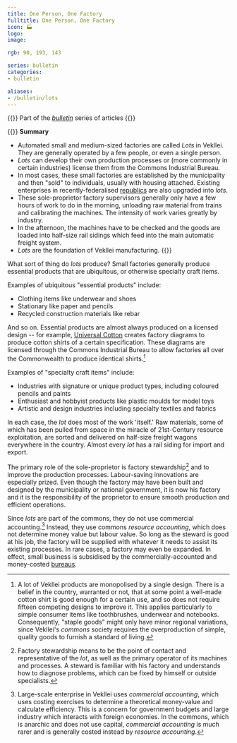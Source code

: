```yaml
---
title: One Person, One Factory
fulltitle: One Person, One Factory
icon: 🏭
logo:
image:

rgb: 90, 193, 143

series: bulletin
categories:
- bulletin

aliases:
- /bulletin/lots
---
```

{{<note series>}}
 Part of the *[bulletin](/bulletin/)* series of articles
{{</note>}}

{{<note panel>}}
**Summary**

* Automated small and medium-sized factories are called *Lots* in Vekllei. They are generally operated by a few people, or even a single person.
* *Lots* can develop their own production processes or (more commonly in certain industries) license them from the Commons Industrial Bureau.
* In most cases, these small factories are established by the municipality and then "sold" to individuals, usually with housing attached. Existing enterprises in recently-federalised [republics](/polis/) are also upgraded into *lots*.
* These sole-proprietor factory supervisors generally only have a few hours of work to do in the morning, unloading raw material from trains and calibrating the machines. The intensity of work varies greatly by industry.
* In the afternoon, the machines have to be checked and the goods are loaded into half-size rail sidings which feed into the main automatic freight system.
* *Lots* are the foundation of Vekllei manufacturing.
{{</note>}}

What sort of thing do *lots* produce? Small factories generally produce essential products that are ubiquitous, or otherwise specialty craft items.

Examples of ubiquitous "essential products" include:

* Clothing items like underwear and shoes
* Stationary like paper and pencils
* Recycled construction materials like rebar

And so on. Essential products are almost always produced on a licensed design -- for example, [Universal Cotton](/universal-cotton/) creates factory diagrams to produce cotton shirts of a certain specification. These diagrams are licensed through the Commons Industrial Bureau to allow factories all over the Commonwealth to produce identical shirts.[^shirts]

Examples of "specialty craft items" include:

* Industries with signature or unique product types, including coloured pencils and paints
* Enthusiast and hobbyist products like plastic moulds for model toys
* Artistic and design industries including specialty textiles and fabrics

In each case, the *lot* does most of the work 'itself.' Raw materials, some of which has been pulled from space in the miracle of 21st-Century resource exploitation, are sorted and delivered on half-size freight wagons everywhere in the country. Almost every *lot* has a rail siding for import and export.

The primary role of the sole-proprietor is factory stewardship[^stewardship] and to improve the production processes. Labour-saving innovations are especially prized. Even though the factory may have been built and designed by the municipality or national government, it is now his factory and it is the responsibility of the proprietor to ensure smooth production and efficient operations.

Since *lots* are part of the commons, they do not use commercial accounting.[^commercial] Instead, they use commons *resource accounting*, which does not determine money value but labour value. So long as the steward is good at his job, the factory will be supplied with whatever it needs to assist its existing processes. In rare cases, a factory may even be expanded. In effect, small business is subsidised by the commercially-accounted and money-costed [bureaus](/bureaus/).

[^shirts]: A lot of Vekllei products are monopolised by a single design. There is a belief in the country, warranted or not, that at some point a well-made cotton shirt is good enough for a certain use, and so does not require fifteen competing designs to improve it. This applies particularly to simple consumer items like toothbrushes, underwear and notebooks. Consequently, "staple goods" might only have minor regional variations, since Vekllei's *commons* society requires the overproduction of simple, quality goods to furnish a standard of living.
[^stewardship]: Factory stewardship means to be the point of contact and representative of the *lot*, as well as the primary operator of its machines and processes. A steward is familiar with his factory and understands how to diagnose problems, which can be fixed by himself or outside specialists.
[^commercial]: Large-scale enterprise in Vekllei uses *commercial accounting*, which uses costing exercises to determine a theoretical money-value and calculate efficiency. This is a concern for government budgets and large industry which interacts with foreign economies. In the commons, which is anarchic and does not use capital, *commercial accounting* is much rarer and is generally costed instead by *resource accounting*.